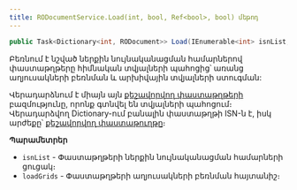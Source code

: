 ```yaml
---
title: RODocumentService.Load(int, bool, Ref<bool>, bool) մեթոդ
---
```


```c#
public Task<Dictionary<int, RODocument>> Load(IEnumerable<int> isnList, bool loadGrids = false)
```

Բեռնում է նշված ներքին նույնականացման համարներով փաստաթղթերը հիմնական տվյալների պահոցից՝ առանց աղյուսակների բեռնման և արխիվային տվյալների ստուգման:

Վերադարձնում է միայն այն [քեշավորվող փաստաթղթերի](../../types/RODocument.md) բազմությունը, որոնք գտնվել են տվյալների պահոցում։
Վերադարձվող Dictionary-ում բանալին փաստաթղթի ISN-ն է, իսկ արժեքը՝ [քեշավորվող փաստաթուղթը](../../types/RODocument.md)։

**Պարամետրեր**

* `isnList` - Փաստաթղթերի ներքին նույնականացման համարների ցուցակ։
* `loadGrids` - Փաստաթղթերի աղյուսակների բեռնման հայտանիշ։

<!-- ### LoadIntoCache

```c#
public Task<RODocument> LoadIntoCache(int isn,
                                      bool throwExceptionIfDeleted = true,
                                      Ref<bool> isRefreshed = null,
                                      bool lookInArc = true)
```

Բեռնում է փաստաթուղթը տվյալների պահոցից ըստ փաստաթղթի ներքին նույնականացման համարի և ավելացնում քեշում։

**Պարամետրեր**

* `isn` - Բեռնվող փաստաթղթի ներքին նույնականացման համարը։
* `throwExceptionIfDeleted` - Պահանջվող փաստաթղթի հեռացված լինելու դեպքում սխալի գեներացման հայտանիշ։ 
* `isRefreshed` - Ցույց է տալիս, արդյոք մեթոդի կանչի արդյունքում փաստաթուղթը բեռնվել է տվյալների պահոցից և թարմացվել քեշում, թե ոչ։ 
* `lookInArc` - Արխիվացված փաստաթղթի բեռնման հայտանիշ։ **true** արժեքի դեպքում փաստաթուղթը հիմնական պահոցում չգտնելու դեպքում փորձում է բեռնել նաև արխիվային տվյալների պահոցից։  -->

<!-- ### LoadIntoCache

```c#
public Task<T> LoadIntoCache<T>(int isn,
                                bool throwExceptionIfDeleted = true,
                                Ref<bool> isRefreshed = null,
                                bool lookInArc = true) where T : RODocument, new()
```

Բեռնում է փաստաթուղթը տվյալների պահոցից ըստ փաստաթղթի ներքին նույնականացման համարի և ավելացնում քեշում։

**Պարամետրեր**

* `T` - Վերադարձնում է փաստաթղթի նկարագրված դաս 8X-ում, [RODocument](../types/RODocument.md) դասի ժառանգ։
* `isn` - Բեռնվող փաստաթղթի ներքին նույնականացման համարը։
* `throwExceptionIfDeleted` - Պահանջվող փաստաթղթի հեռացված լինելու դեպքում սխալի գեներացման հայտանիշ։ 
* `isRefreshed` - Ցույց է տալիս, արդյոք մեթոդի կանչի արդյունքում փաստաթուղթը բեռնվել է տվյալների պահոցից և թարմացվել քեշում, թե ոչ։ 
* `lookInArc` - Արխիվացված փաստաթղթի բեռնման հայտանիշ։ **true** արժեքի դեպքում փաստաթուղթը հիմնական պահոցում չգտնելու դեպքում փորձում է բեռնել նաև արխիվային տվյալների պահոցից։  -->
